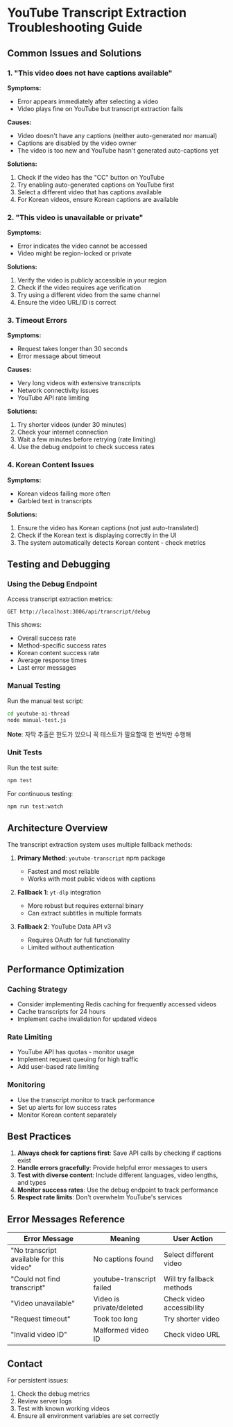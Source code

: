 # YouTube Transcript Extraction Troubleshooting Guide

## Common Issues and Solutions

### 1. "This video does not have captions available"

**Symptoms:**
- Error appears immediately after selecting a video
- Video plays fine on YouTube but transcript extraction fails

**Causes:**
- Video doesn't have any captions (neither auto-generated nor manual)
- Captions are disabled by the video owner
- The video is too new and YouTube hasn't generated auto-captions yet

**Solutions:**
1. Check if the video has the "CC" button on YouTube
2. Try enabling auto-generated captions on YouTube first
3. Select a different video that has captions available
4. For Korean videos, ensure Korean captions are available

### 2. "This video is unavailable or private"

**Symptoms:**
- Error indicates the video cannot be accessed
- Video might be region-locked or private

**Solutions:**
1. Verify the video is publicly accessible in your region
2. Check if the video requires age verification
3. Try using a different video from the same channel
4. Ensure the video URL/ID is correct

### 3. Timeout Errors

**Symptoms:**
- Request takes longer than 30 seconds
- Error message about timeout

**Causes:**
- Very long videos with extensive transcripts
- Network connectivity issues
- YouTube API rate limiting

**Solutions:**
1. Try shorter videos (under 30 minutes)
2. Check your internet connection
3. Wait a few minutes before retrying (rate limiting)
4. Use the debug endpoint to check success rates

### 4. Korean Content Issues

**Symptoms:**
- Korean videos failing more often
- Garbled text in transcripts

**Solutions:**
1. Ensure the video has Korean captions (not just auto-translated)
2. Check if the Korean text is displaying correctly in the UI
3. The system automatically detects Korean content - check metrics

## Testing and Debugging

### Using the Debug Endpoint

Access transcript extraction metrics:
```
GET http://localhost:3006/api/transcript/debug
```

This shows:
- Overall success rate
- Method-specific success rates
- Korean content success rate
- Average response times
- Last error messages

### Manual Testing

Run the manual test script:
```bash
cd youtube-ai-thread
node manual-test.js
```

**Note**: 자막 추출은 한도가 있으니 꼭 테스트가 필요할때 한 번씩만 수행해

### Unit Tests

Run the test suite:
```bash
npm test
```

For continuous testing:
```bash
npm run test:watch
```

## Architecture Overview

The transcript extraction system uses multiple fallback methods:

1. **Primary Method**: `youtube-transcript` npm package
   - Fastest and most reliable
   - Works with most public videos with captions

2. **Fallback 1**: `yt-dlp` integration
   - More robust but requires external binary
   - Can extract subtitles in multiple formats

3. **Fallback 2**: YouTube Data API v3
   - Requires OAuth for full functionality
   - Limited without authentication

## Performance Optimization

### Caching Strategy
- Consider implementing Redis caching for frequently accessed videos
- Cache transcripts for 24 hours
- Implement cache invalidation for updated videos

### Rate Limiting
- YouTube API has quotas - monitor usage
- Implement request queuing for high traffic
- Add user-based rate limiting

### Monitoring
- Use the transcript monitor to track performance
- Set up alerts for low success rates
- Monitor Korean content separately

## Best Practices

1. **Always check for captions first**: Save API calls by checking if captions exist
2. **Handle errors gracefully**: Provide helpful error messages to users
3. **Test with diverse content**: Include different languages, video lengths, and types
4. **Monitor success rates**: Use the debug endpoint to track performance
5. **Respect rate limits**: Don't overwhelm YouTube's services

## Error Messages Reference

| Error Message | Meaning | User Action |
|--------------|---------|-------------|
| "No transcript available for this video" | No captions found | Select different video |
| "Could not find transcript" | youtube-transcript failed | Will try fallback methods |
| "Video unavailable" | Video is private/deleted | Check video accessibility |
| "Request timeout" | Took too long | Try shorter video |
| "Invalid video ID" | Malformed video ID | Check video URL |

## Contact

For persistent issues:
1. Check the debug metrics
2. Review server logs
3. Test with known working videos
4. Ensure all environment variables are set correctly